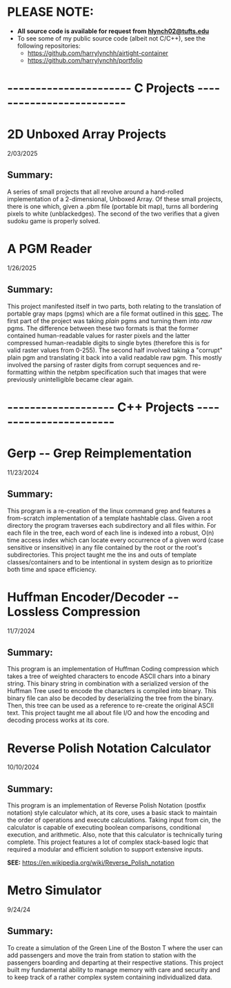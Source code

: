 # PLEASE NOTE:
- **All source code is available for request from hlynch02@tufts.edu**
- To see some of my public source code (albeit not C/C++), see the following repositories:
  - https://github.com/harrylynchh/airtight-container
  - https://github.com/harrylynchh/portfolio
# ---------------------- C Projects -------------------------
# 2D Unboxed Array Projects
2/03/2025

**Summary:**
-------------------------
A series of small projects that all revolve around a hand-rolled implementation of a 2-dimensional, 
Unboxed Array.  Of these small projects, there is one which, given a .pbm file (portable bit map),
turns all bordering pixels to white (unblackedges).  The second of the two verifies that a given sudoku game
is properly solved.

# A PGM Reader
1/26/2025

**Summary:**
-------------------------
This project manifested itself in two parts, both relating to the translation of portable gray maps
(pgms) which are a file format outlined in this [spec](https://netpbm.sourceforge.net/doc/pgm.html).
The first part of the project was taking *plain* pgms and turning them into *raw* pgms. The difference
between these two formats is that the former contained human-readable values for raster pixels and the latter
compressed human-readable digits to single bytes (therefore this is for valid raster values from 0-255).
The second half involved taking a "corrupt" plain pgm and translating it back into a valid readable raw pgm.
This mostly involved the parsing of raster digits from corrupt sequences and re-formatting within the netpbm
specification such that images that were previously unintelligible became clear again.
# ------------------- C++ Projects -----------------------
# Gerp -- Grep Reimplementation
11/23/2024

**Summary:**
-------------------------

This program is a re-creation of the linux command grep and features a from-scratch
implementation of a template hashtable class.  Given a root directory the program
traverses each subdirectory and all files within.  For each file in the tree, each
word of each line is indexed into a robust, O(n) time access index which can locate
every occurrence of a given word (case sensitive or insensitive) in any file contained
by the root or the root's subdirectories.  This project taught me the ins and outs of
template classes/containers and to be intentional in system design as to prioritize both
time and space efficiency.

# Huffman Encoder/Decoder -- Lossless Compression
11/7/2024

**Summary:**
-------------------------

This program is an implementation of Huffman Coding compression which
takes a tree of weighted characters to encode ASCII chars into a binary string.
This binary string in combination with a serialized version of the Huffman Tree
used to encode the characters is compiled into binary. This binary file can also
be decoded by deserializing the tree from the binary. Then, this tree can be
used as a reference to re-create the original ASCII text.  This project taught
me all about file I/O and how the encoding and decoding process works at its
core.

# Reverse Polish Notation Calculator
10/10/2024

**Summary:**
------------------------------

   This program is an implementation of Reverse Polish Notation (postfix notation)
style calculator which, at its core, uses a basic stack to maintain the order
of operations and execute calculations.  Taking input from cin, the calculator 
is capable of executing boolean comparisons, conditional execution, 
and arithmetic.  Also, note that this calculator is technically turing complete.
This project features a lot of complex stack-based logic that required a modular
and efficient solution to support extensive inputs.

**SEE:** https://en.wikipedia.org/wiki/Reverse_Polish_notation

# Metro Simulator
9/24/24

**Summary**:
---------------
To create a simulation of the Green Line of the Boston T where the user can add
passengers and move the train from station to station with the passengers
boarding and departing at their respective stations.  This project built my
fundamental ability to manage memory with care and security and to keep track
of a rather complex system containing individualized data.
